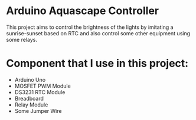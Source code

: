 # Arduino Aquascape Controller

This project aims to control the brightness of the lights by imitating a sunrise-sunset based on RTC and also control some other equipment using some relays.

# Component that I use in this project:
- Arduino Uno
- MOSFET PWM Module
- DS3231 RTC Module
- Breadboard
- Relay Module
- Some Jumper Wire

